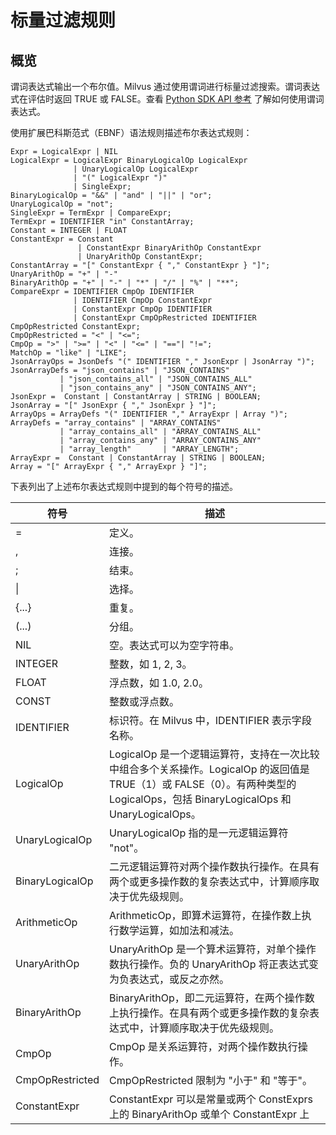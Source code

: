 # 标量过滤规则

## 概览

谓词表达式输出一个布尔值。Milvus 通过使用谓词进行标量过滤搜索。谓词表达式在评估时返回 TRUE 或 FALSE。查看 [Python SDK API 参考](/api-reference/pymilvus/v{{var.milvus_python_sdk_version}}/Collection/query().md) 了解如何使用谓词表达式。

使用扩展巴科斯范式（EBNF）语法规则描述布尔表达式规则：

```
Expr = LogicalExpr | NIL
LogicalExpr = LogicalExpr BinaryLogicalOp LogicalExpr 
              | UnaryLogicalOp LogicalExpr
              | "(" LogicalExpr ")"
              | SingleExpr;
BinaryLogicalOp = "&&" | "and" | "||" | "or";
UnaryLogicalOp = "not";
SingleExpr = TermExpr | CompareExpr;
TermExpr = IDENTIFIER "in" ConstantArray;
Constant = INTEGER | FLOAT
ConstantExpr = Constant
               | ConstantExpr BinaryArithOp ConstantExpr
               | UnaryArithOp ConstantExpr;
ConstantArray = "[" ConstantExpr { "," ConstantExpr } "]";
UnaryArithOp = "+" | "-"
BinaryArithOp = "+" | "-" | "*" | "/" | "%" | "**";
CompareExpr = IDENTIFIER CmpOp IDENTIFIER
              | IDENTIFIER CmpOp ConstantExpr
              | ConstantExpr CmpOp IDENTIFIER
              | ConstantExpr CmpOpRestricted IDENTIFIER CmpOpRestricted ConstantExpr;
CmpOpRestricted = "<" | "<=";
CmpOp = ">" | ">=" | "<" | "<=" | "=="| "!=";
MatchOp = "like" | "LIKE";
JsonArrayOps = JsonDefs "(" IDENTIFIER "," JsonExpr | JsonArray ")";
JsonArrayDefs = "json_contains" | "JSON_CONTAINS" 
           | "json_contains_all" | "JSON_CONTAINS_ALL" 
           | "json_contains_any" | "JSON_CONTAINS_ANY";
JsonExpr =  Constant | ConstantArray | STRING | BOOLEAN;
JsonArray = "[" JsonExpr { "," JsonExpr } "]";
ArrayOps = ArrayDefs "(" IDENTIFIER "," ArrayExpr | Array ")";
ArrayDefs = "array_contains" | "ARRAY_CONTAINS" 
           | "array_contains_all" | "ARRAY_CONTAINS_ALL" 
           | "array_contains_any" | "ARRAY_CONTAINS_ANY"
           | "array_length"       | "ARRAY_LENGTH";
ArrayExpr =  Constant | ConstantArray | STRING | BOOLEAN;
Array = "[" ArrayExpr { "," ArrayExpr } "]";
```

下表列出了上述布尔表达式规则中提到的每个符号的描述。

| 符号      | 描述 |
| ----------- | ----------- |
| =      | 定义。       |
| ,      | 连接。       |
| ;      | 结束。        |
| \|      | 选择。       |
| {...}   | 重复。        |
| (...)      | 分组。       |
| NIL   | 空。表达式可以为空字符串。        |
| INTEGER      | 整数，如 1, 2, 3。       |
| FLOAT   | 浮点数，如 1.0, 2.0。        |
| CONST      | 整数或浮点数。       |
| IDENTIFIER   | 标识符。在 Milvus 中，IDENTIFIER 表示字段名称。        |
| LogicalOp      | LogicalOp 是一个逻辑运算符，支持在一次比较中组合多个关系操作。LogicalOp 的返回值是 TRUE（1）或 FALSE（0）。有两种类型的 LogicalOps，包括 BinaryLogicalOps 和 UnaryLogicalOps。    |
| UnaryLogicalOp   | UnaryLogicalOp 指的是一元逻辑运算符 "not"。        |
| BinaryLogicalOp   | 二元逻辑运算符对两个操作数执行操作。在具有两个或更多操作数的复杂表达式中，计算顺序取决于优先级规则。       |
| ArithmeticOp   | ArithmeticOp，即算术运算符，在操作数上执行数学运算，如加法和减法。         |
| UnaryArithOp      | UnaryArithOp 是一个算术运算符，对单个操作数执行操作。负的 UnaryArithOp 将正表达式变为负表达式，或反之亦然。      |
| BinaryArithOp   | BinaryArithOp，即二元运算符，在两个操作数上执行操作。在具有两个或更多操作数的复杂表达式中，计算顺序取决于优先级规则。        |
| CmpOp   | CmpOp 是关系运算符，对两个操作数执行操作。        |
| CmpOpRestricted      |  CmpOpRestricted 限制为 "小于" 和 "等于"。       |
| ConstantExpr   | ConstantExpr 可以是常量或两个 ConstExprs 上的 BinaryArithOp 或单个 ConstantExpr 上
